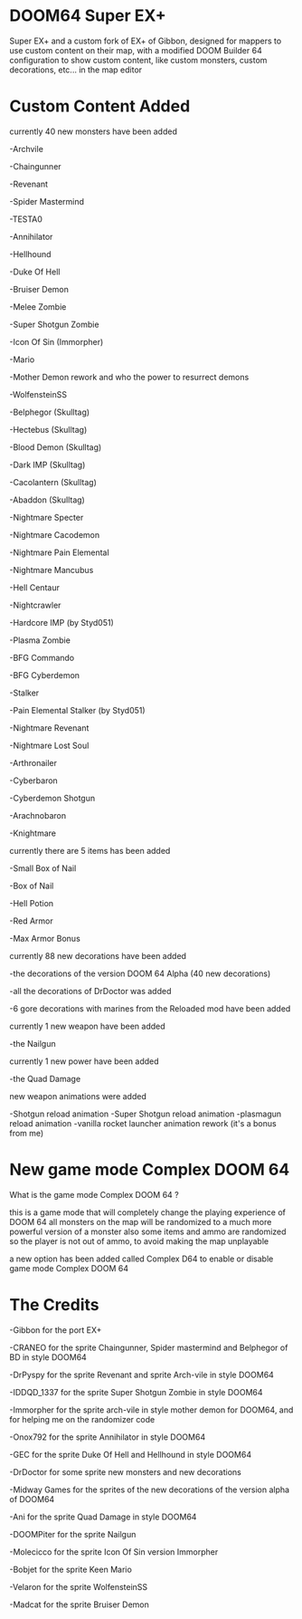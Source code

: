 # DOOM64 Super EX+
Super EX+ and a custom fork of  EX+ of Gibbon, designed for mappers to use custom content on their map, with a modified DOOM Builder 64 configuration to show custom content, like custom monsters, custom decorations, etc... in the map editor

# Custom Content Added
currently 40 new monsters have been added

-Archvile

-Chaingunner

-Revenant

-Spider Mastermind

-TESTA0

-Annihilator 

-Hellhound

-Duke Of Hell

-Bruiser Demon

-Melee Zombie

-Super Shotgun Zombie

-Icon Of Sin (Immorpher)

-Mario

-Mother Demon rework and who the power to resurrect demons

-WolfensteinSS

-Belphegor (Skulltag)

-Hectebus (Skulltag)

-Blood Demon (Skulltag)

-Dark IMP (Skulltag)

-Cacolantern (Skulltag)

-Abaddon (Skulltag)

-Nightmare Specter 

-Nightmare Cacodemon

-Nightmare Pain Elemental

-Nightmare Mancubus

-Hell Centaur

-Nightcrawler

-Hardcore IMP (by Styd051)

-Plasma Zombie

-BFG Commando

-BFG Cyberdemon

-Stalker

-Pain Elemental Stalker (by Styd051)

-Nightmare Revenant

-Nightmare Lost Soul

-Arthronailer 

-Cyberbaron

-Cyberdemon Shotgun

-Arachnobaron

-Knightmare

currently there are 5 items has been added

-Small Box of Nail

-Box of Nail

-Hell Potion

-Red Armor

-Max Armor Bonus

currently 88 new decorations have been added

-the decorations of the version DOOM 64 Alpha (40 new decorations)

-all the decorations of DrDoctor was added

-6 gore decorations with marines from the Reloaded mod have been added

currently 1 new weapon have been added

-the Nailgun

currently 1 new power have been added

-the Quad Damage

new weapon animations were added

-Shotgun reload animation
-Super Shotgun reload animation
-plasmagun reload animation
-vanilla rocket launcher animation rework (it's a bonus from me)

# New game mode Complex DOOM 64 

What is the game mode Complex DOOM 64 ?

this is a game mode that will completely change the playing experience of DOOM 64 all monsters on the map will be randomized to a much more powerful version of a monster also some items and ammo are randomized so the player is not out of ammo, to avoid making the map unplayable

a new option has been added called Complex D64 to enable or disable game mode Complex DOOM 64 
 
# The Credits
-Gibbon for the port EX+

-CRANEO for the sprite Chaingunner, Spider mastermind and Belphegor of BD in style DOOM64 

-DrPyspy for the sprite Revenant and sprite Arch-vile in style DOOM64  

-IDDQD_1337 for the sprite Super Shotgun Zombie in style DOOM64

-Immorpher for the sprite arch-vile in style mother demon for DOOM64, and for helping me on the randomizer code 

-Onox792 for the sprite Annihilator in style DOOM64

-GEC for the sprite Duke Of Hell and Hellhound in style DOOM64

-DrDoctor for some sprite new monsters and new decorations

-Midway Games for the sprites of the new decorations of the version alpha of DOOM64

-Ani for the sprite Quad Damage in style DOOM64

-DOOMPiter for the sprite Nailgun 

-Molecicco for the sprite Icon Of Sin version Immorpher

-Bobjet for the sprite Keen Mario

-Velaron for the sprite WolfensteinSS

-Madcat for the sprite Bruiser Demon